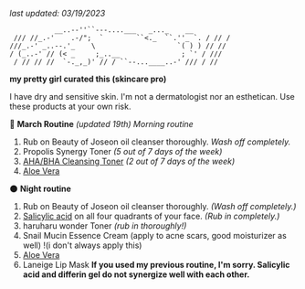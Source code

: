 *last updated: 03/19/2023*

```
           __..--''``---....___   _..._    __
 /// //_.-'    .-/";  `        ``<._  ``.''_ `. / // /
///_.-' _..--.'_    \                    `( ) ) // //
/ (_..-' // (< _     ;_..__               ; `' / ///
 / // // //  `-._,_)' // / ``--...____..-' /// / //
```

**my pretty girl curated this (skincare pro)**

I have dry and sensitive skin.
I'm not a dermatologist nor an esthetican. Use these products at your own risk.

🌟 **March Routine** *(updated 19th)*
*Morning routine*
1. Rub on Beauty of Joseon oil cleanser thoroughly. *Wash off completely.*
2. Propolis Synergy Toner *(5 out of 7 days of the week)*
2. [AHA/BHA Cleansing Toner](https://www.stylevana.com/en_US/cosrx-aha-bha-clarifying-treatment-toner-150ml.html?utm_source=google&utm_medium=cpc&sonid=33403&utm_source=google&utm_medium=cpc&utm_campaign=18136142146&utm_term=&utm_content=33403&device=c&gclid=CjwKCAjw5dqgBhBNEiwA7PryaEVcUDrQRsWwCOZLjG4ngx3kYvlucVJGj3I4lITx0dGyf9Kr2AUarBoCVpsQAvD_BwE) *(2 out of 7 days of the week)*
3. [Aloe Vera](https://www.firstbotany.com/products/aloe-vera-gel-16-fl-oz)



🌑 **Night routine**
1. Rub on Beauty of Joseon oil cleanser thoroughly. *(Wash off completely.)*
2. [Salicylic acid](https://www.amazon.com/dp/B07C9LGZ34?psc=1&ref=ppx_yo2ov_dt_b_product_details) on all four quadrants of your face. *(Rub in completely.)*
3. haruharu wonder Toner *(rub in thoroughly!)*
4. Snail Mucin Essence Cream (apply to acne scars, good moisturizer as well) !(i don't always apply this)
5. [Aloe Vera](https://www.firstbotany.com/products/aloe-vera-gel-16-fl-oz)
6. Laneige Lip Mask
**If you used my previous routine, I'm sorry. Salicylic acid and differin gel do not synergize well with each other.**

